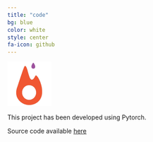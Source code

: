 ```yaml
---
title: "code"
bg: blue
color: white
style: center
fa-icon: github
---
```


<img src="./assets/pytorch.png" alt="pytorch" style="width: 100px;"/>

This project has been developed using Pytorch.

Source code available [here](https://github.com/imatge-upc/rvos-mots)
